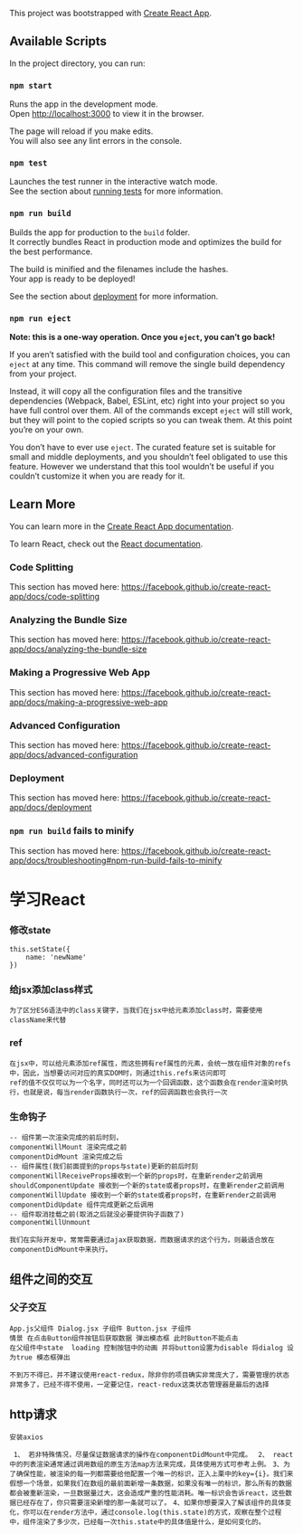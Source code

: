 This project was bootstrapped with [Create React App](https://github.com/facebook/create-react-app).

## Available Scripts

In the project directory, you can run:

### `npm start`

Runs the app in the development mode.<br>
Open [http://localhost:3000](http://localhost:3000) to view it in the browser.

The page will reload if you make edits.<br>
You will also see any lint errors in the console.

### `npm test`

Launches the test runner in the interactive watch mode.<br>
See the section about [running tests](https://facebook.github.io/create-react-app/docs/running-tests) for more information.

### `npm run build`

Builds the app for production to the `build` folder.<br>
It correctly bundles React in production mode and optimizes the build for the best performance.

The build is minified and the filenames include the hashes.<br>
Your app is ready to be deployed!

See the section about [deployment](https://facebook.github.io/create-react-app/docs/deployment) for more information.

### `npm run eject`

**Note: this is a one-way operation. Once you `eject`, you can’t go back!**

If you aren’t satisfied with the build tool and configuration choices, you can `eject` at any time. This command will remove the single build dependency from your project.

Instead, it will copy all the configuration files and the transitive dependencies (Webpack, Babel, ESLint, etc) right into your project so you have full control over them. All of the commands except `eject` will still work, but they will point to the copied scripts so you can tweak them. At this point you’re on your own.

You don’t have to ever use `eject`. The curated feature set is suitable for small and middle deployments, and you shouldn’t feel obligated to use this feature. However we understand that this tool wouldn’t be useful if you couldn’t customize it when you are ready for it.

## Learn More

You can learn more in the [Create React App documentation](https://facebook.github.io/create-react-app/docs/getting-started).

To learn React, check out the [React documentation](https://reactjs.org/).

### Code Splitting

This section has moved here: https://facebook.github.io/create-react-app/docs/code-splitting

### Analyzing the Bundle Size

This section has moved here: https://facebook.github.io/create-react-app/docs/analyzing-the-bundle-size

### Making a Progressive Web App

This section has moved here: https://facebook.github.io/create-react-app/docs/making-a-progressive-web-app

### Advanced Configuration

This section has moved here: https://facebook.github.io/create-react-app/docs/advanced-configuration

### Deployment

This section has moved here: https://facebook.github.io/create-react-app/docs/deployment

### `npm run build` fails to minify

This section has moved here: https://facebook.github.io/create-react-app/docs/troubleshooting#npm-run-build-fails-to-minify

# 学习React
### 修改state
    this.setState({
        name: 'newName'
    })
### 给jsx添加class样式
    为了区分ES6语法中的class关键字，当我们在jsx中给元素添加class时，需要使用className来代替
### ref
    在jsx中，可以给元素添加ref属性，而这些拥有ref属性的元素，会统一放在组件对象的refs中，因此，当想要访问对应的真实DOM时，则通过this.refs来访问即可
    ref的值不仅仅可以为一个名字，同时还可以为一个回调函数，这个函数会在render渲染时执行，也就是说，每当render函数执行一次，ref的回调函数也会执行一次
### 生命钩子
    -- 组件第一次渲染完成的前后时刻，
    componentWillMount 渲染完成之前
    componentDidMount 渲染完成之后
    -- 组件属性(我们前面提到的props与state)更新的前后时刻
    componentWillReceiveProps接收到一个新的props时，在重新render之前调用
    shouldComponentUpdate 接收到一个新的state或者props时，在重新render之前调用
    componentWillUpdate 接收到一个新的state或者props时，在重新render之前调用
    componentDidUpdate 组件完成更新之后调用
    -- 组件取消挂载之前(取消之后就没必要提供钩子函数了)
    componentWillUnmount
`我们在实际开发中，常常需要通过ajax获取数据，而数据请求的这个行为，则最适合放在componentDidMount中来执行。`

## 组件之间的交互
### 父子交互
    App.js父组件 Dialog.jsx 子组件 Button.jsx 子组件
    情景 在点击Button组件按钮后获取数据 弹出模态框 此时Button不能点击
    在父组件中state  loading 控制按钮中的动画 并将button设置为disable 将dialog 设为true 模态框弹出
`不到万不得已，并不建议使用react-redux，除非你的项目确实非常庞大了，需要管理的状态非常多了，已经不得不使用，一定要记住，react-redux这类状态管理器是最后的选择`

## http请求
    安装axios
 ` 1、 若非特殊情况，尽量保证数据请求的操作在componentDidMount中完成。`
` 2、 react中的列表渲染通常通过调用数组的原生方法map方法来完成，具体使用方式可参考上例。`
`3、为了确保性能，被渲染的每一列都需要给他配置一个唯一的标识，正入上栗中的key={i}。我们来假想一个场景，如果我们在数组的最前面新增一条数据，如果没有唯一的标识，那么所有的数据都会被重新渲染，一旦数据量过大，这会造成严重的性能消耗。唯一标识会告诉react，这些数据已经存在了，你只需要渲染新增的那一条就可以了。`
`4、如果你想要深入了解该组件的具体变化，你可以在render方法中，通过console.log(this.state)的方式，观察在整个过程中，组件渲染了多少次，已经每一次this.state中的具体值是什么，是如何变化的。`